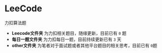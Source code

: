 # LeeCode
力扣算法题

- **Leecode文件夹** 为力扣相关题目，随缘更新，目前已有 `0` 题
- **每日一题文件夹** 为力扣每日一题，目前持续更新已有 `3` 天
- **other文件夹** 为笔者对于面试题或者其他平台题目的相关思考，目前已有 `0`题

